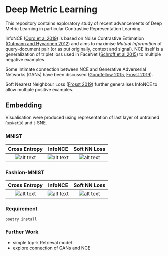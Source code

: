 # Deep Metric Learning
This repository contains exploratory study of recent advancements of Deep Metric Learning in particular Contrastive Representation Learning.

InfoNCE ([Oord et al 2019][1]) is based on Noise Contrastive Estimation ([Gutmann and Hyvarinen 2012][2]) and aims to maximise _Mutual Information_ of query-document pair (or as put originally, context and signal). NCE itself is a generalization of triplet loss used in FaceNet ([Schroff et al 2015][3]) to multiple negative examples.

Some intimate connection between NCE and Generative Adverserial Networks (GANs) have been discussed ([Goodfellow 2015][4], [Frosst 2019][5]).

Soft Nearest Neighbour Loss ([Frosst 2019][5]) further generalises InfoNCE to allow multiple positive examples.

## Embedding
Visualisation were produced using representation of last layer of untrained `ResNet18` and t-SNE.

### MNIST
| Cross Entropy| InfoNCE      | Soft NN Loss |
|:------------:|:------------:|:------------:|
|![alt text](assets/images_1644456003.gif "MNIST, CrossEntropyLoss")|![alt text](assets/images_1644456757.gif "MNIST, InfoNCE")|![alt text](assets/images_1644457560.gif "MNIST, SoftNearestNeighbourLoss")|

### Fashion-MNIST
| Cross Entropy| InfoNCE      | Soft NN Loss |
|:------------:|:------------:|:------------:|
|![alt text](assets/images_1644455093.gif "Fashion-MNIST, CrossEntropyLoss")|![alt text](assets/images_1644452471.gif "Fashion-MNIST, InfoNCE")|![alt text](assets/images_1644453434.gif "Fashion-MNIST, SoftNearestNeighbourLoss")|

### Requirement
`poetry install`

### Further Work
- simple top-k Retrieval model
- explore connection of GANs and NCE

[1]: https://arxiv.org/abs/1807.03748 
[2]: https://www.jmlr.org/papers/volume13/gutmann12a/gutmann12a.pdf
[3]: https://arxiv.org/abs/1503.03832
[4]: https://arxiv.org/abs/1412.6515
[5]: https://arxiv.org/abs/1902.01889
